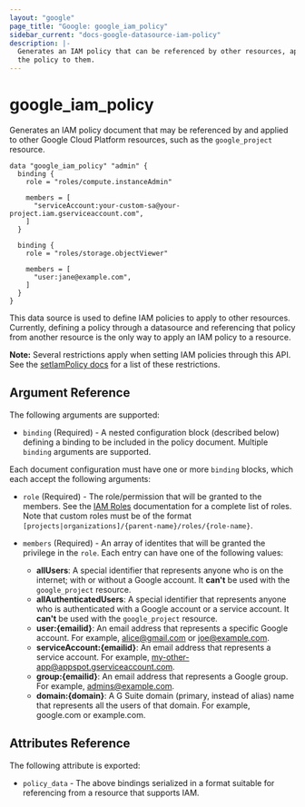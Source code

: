```yaml
---
layout: "google"
page_title: "Google: google_iam_policy"
sidebar_current: "docs-google-datasource-iam-policy"
description: |-
  Generates an IAM policy that can be referenced by other resources, applying
  the policy to them.
---
```


# google\_iam\_policy

Generates an IAM policy document that may be referenced by and applied to
other Google Cloud Platform resources, such as the `google_project` resource.

```
data "google_iam_policy" "admin" {
  binding {
    role = "roles/compute.instanceAdmin"

    members = [
      "serviceAccount:your-custom-sa@your-project.iam.gserviceaccount.com",
    ]
  }

  binding {
    role = "roles/storage.objectViewer"

    members = [
      "user:jane@example.com",
    ]
  }
}
```

This data source is used to define IAM policies to apply to other resources.
Currently, defining a policy through a datasource and referencing that policy
from another resource is the only way to apply an IAM policy to a resource.

**Note:** Several restrictions apply when setting IAM policies through this API.
See the [setIamPolicy docs](https://cloud.google.com/resource-manager/reference/rest/v1/projects/setIamPolicy)
for a list of these restrictions.

## Argument Reference

The following arguments are supported:

* `binding` (Required) - A nested configuration block (described below)
  defining a binding to be included in the policy document. Multiple
  `binding` arguments are supported.

Each document configuration must have one or more `binding` blocks, which
each accept the following arguments:

* `role` (Required) - The role/permission that will be granted to the members.
  See the [IAM Roles](https://cloud.google.com/compute/docs/access/iam) documentation for a complete list of roles.
  Note that custom roles must be of the format `[projects|organizations]/{parent-name}/roles/{role-name}`.

* `members` (Required) - An array of identites that will be granted the privilege in the `role`.
  Each entry can have one of the following values:
  * **allUsers**: A special identifier that represents anyone who is on the internet; with or without a Google account. It **can't** be used with the `google_project` resource.
  * **allAuthenticatedUsers**: A special identifier that represents anyone who is authenticated with a Google account or a service account. It **can't** be used with the `google_project` resource.
  * **user:{emailid}**: An email address that represents a specific Google account. For example, alice@gmail.com or joe@example.com.
  * **serviceAccount:{emailid}**: An email address that represents a service account. For example, my-other-app@appspot.gserviceaccount.com.
  * **group:{emailid}**: An email address that represents a Google group. For example, admins@example.com.
  * **domain:{domain}**: A G Suite domain (primary, instead of alias) name that represents all the users of that domain. For example, google.com or example.com.

## Attributes Reference

The following attribute is exported:

* `policy_data` - The above bindings serialized in a format suitable for
  referencing from a resource that supports IAM.
